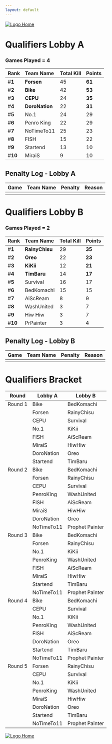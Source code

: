 ```yaml
---
layout: default
---
```



[ ![Logo](https://kanziebub.github.io/ProjectSEA/assets/images/bullet_rev.png) Home](https://kanziebub.github.io/ProjectSEA/)


# **Qualifiers Lobby A**

### Games Played = 4

|  Rank  | Team Name             | Total Kill | **Points** |
|:-------|:----------------------|:-----------|:-----------|
| #**1** | **Forsen** | 45 | **61** | 
| #**2** | **Bike** | 42 | **53** | 
| #**3** | **CEPU** | 24 | **35** | 
| #**4** | **DoroNation** | 22 | **31** | 
| #**5** | No.1 | 24 | 29 | 
| #**6** | Penro King | 22 | 29 | 
| #**7** | NoTimeTo11 | 25 | 23 | 
| #**8** | FISH | 15 | 22 | 
| #**9** | Startend | 13 | 10 | 
| #**10** | MiraiS | 9 | 10 | 

## Penalty Log - Lobby A

|  Game  | Team Name | Penalty | Reason                |
|:-------|:----------|:--------|:----------------------|
|        |           |         |                       | 
 
 

# **Qualifiers Lobby B**

### Games Played = 2

|  Rank  | Team Name             | Total Kill | **Points** |
|:-------|:----------------------|:-----------|:-----------|
| #**1** | **RainyChisu** | 29 | **35** | 
| #**2** | **Oreo** | 22 | **23** | 
| #**3** | **KiKii** | 12 | **21** | 
| #**4** | **TimBaru** | 14 | **17** | 
| #**5** | Survival | 16 | 17 | 
| #**6** | BedKomachi | 15 | 15 | 
| #**7** | AiScReam | 8 | 9 | 
| #**8** | WashUnited | 3 | 7 | 
| #**9** | Hiw Hiw | 3 | 7 | 
| #**10** | PrPainter | 3 | 4 | 

## Penalty Log - Lobby B

|  Game  | Team Name | Penalty | Reason                |
|:-------|:----------|:--------|:----------------------|
|        |           |         |                       | 
 
 



# Qualifiers Bracket

| Round    | Lobby A        | Lobby B         |
|----------|----------------|-----------------|
| Round 1  | Bike           | BedKomachi      |
|          | Forsen         | RainyChisu      |
|          | CEPU           | Survival        |
|          | No.1           | KiKii           |
|          | FISH           | AiScReam        |
|          | MiraiS         | HiwHiw          |
|          | DoroNation     | Oreo            |
|          | Startend       | TimBaru         |
| Round 2  | Bike           | BedKomachi      |
|          | Forsen         | RainyChisu      |
|          | CEPU           | Survival        |
|          | PenroKing      | WashUnited      |
|          | FISH           | AiScReam        |
|          | MiraiS         | HiwHiw          |
|          | DoroNation     | Oreo            |
|          | NoTimeTo11     | Prophet Painter |
| Round 3  | Bike           | BedKomachi      |
|          | Forsen         | RainyChisu      |
|          | No.1           | KiKii           |
|          | PenroKing      | WashUnited      |
|          | FISH           | AiScReam        |
|          | MiraiS         | HiwHiw          |
|          | Startend       | TimBaru         |
|          | NoTimeTo11     | Prophet Painter |
| Round 4  | Bike           | BedKomachi      |
|          | CEPU           | Survival        |
|          | No.1           | KiKii           |
|          | PenroKing      | WashUnited      |
|          | FISH           | AiScReam        |
|          | DoroNation     | Oreo            |
|          | Startend       | TimBaru         |
|          | NoTimeTo11     | Prophet Painter |
| Round 5  | Forsen         | RainyChisu      |
|          | CEPU           | Survival        |
|          | No.1           | KiKii           |
|          | PenroKing      | WashUnited      |
|          | MiraiS         | HiwHiw          |
|          | DoroNation     | Oreo            |
|          | Startend       | TimBaru         |
|          | NoTimeTo11     | Prophet Painter |




[ ![Logo](https://kanziebub.github.io/ProjectSEA/assets/images/bullet_rev.png) Home](https://kanziebub.github.io/ProjectSEA/)
    
